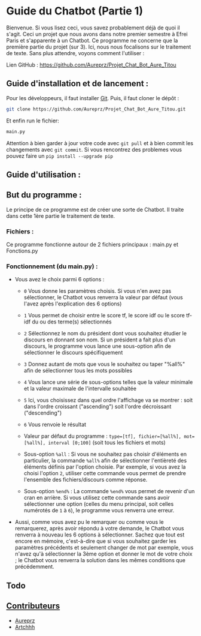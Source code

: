 # Guide du Chatbot (Partie 1)

Bienvenue. Si vous lisez ceci, vous savez probablement déjà de quoi il s'agit. Ceci un projet que nous avons dans notre
premier semestre à Efrei Paris et s'apparente à un Chatbot. Ce programme ne concerne que la première partie du projet
(sur 3). Ici, nous nous focalisons sur le traitement de texte. Sans plus attendre, voyons comment l'utiliser :


Lien GitHub : https://github.com/Aureprz/Projet_Chat_Bot_Aure_Titou

## Guide d'installation et de lancement :

Pour les développeurs, il faut installer [Git](https://git-scm.com/).
Puis, il faut cloner le dépôt :
```bash
git clone https://github.com/Aureprz/Projet_Chat_Bot_Aure_Titou.git
```
Et enfin run le fichier:
```bash
main.py
```

Attention à bien garder à  jour votre code avec `git pull` et  à bien commit les changements avec `git commit`.
Si vous rencontrez des problemes vous pouvez faire un `pip install --upgrade pip`

## Guide d'utilisation :

## But du programme :

Le principe de ce programme est de créer une sorte de Chatbot. Il traite dans cette 1ère partie le traitement de texte.

### Fichiers :

Ce programme fonctionne autour de 2 fichiers principaux : main.py et Fonctions.py

### Fonctionnement (du main.py) :

* Vous avez le choix parmi 6 options :

    - ``0``
        Vous donne les paramètres choisis. Si vous n'en avez pas sélectionner, le Chatbot vous renverra la valeur par
        défaut (vous l'avez après l'explication des 6 options)

    - ``1``
        Vous permet de choisir entre le score tf, le score idf ou le score tf-idf du ou des terme(s) sélectionnés

     - ``2``
        Sélectionnez le nom du président dont vous souhaitez étudier le discours en donnant son nom. Si un président a
        fait plus d'un discours, le programme vous lance une sous-option afin de sélectionner le discours spécifiquement

    - ``3``
        Donnez autant de mots que vous le souhaitez ou taper "%all%" afin de sélectionner tous les mots possibles

    - ``4``
        Vous lance une série de sous-options telles que la valeur minimale et la valeur maximale de l'intervalle
        souhaitée

    - ``5``
        Ici, vous choisissez dans quel ordre l'affichage va se montrer : soit dans l'ordre croissant ("ascending") soit
        l'ordre décroissant ("descending")

    - ``6``
        Vous renvoie le résultat

    - Valeur par défaut du programme :
      ``type=[tf], fichier=[%all%], mot=[%all%], interval [0;100]`` (soit tous les fichiers et mots)
 
    -  Sous-option ``%all`` :
      Si vous ne souhaitez pas choisir d'éléments en particulier, la commande ``%all%`` afin de sélectionner l'entièreté des éléments définis par l'option choisie.
      Par exemple, si vous avez la choisi l'option ``2``, utiliser cette commande vous permet de prendre l'ensemble des fichiers/discours comme réponse.

     - Sous-option ``%end%`` :
       La commande ``%end%`` vous permet de revenir d'un cran en arrière. Si vous utilisez cette commande sans avoir sélectionner une option (celles du menu principal,
       soit celles numérotés de ``1`` à ``6``), le programme vous renverra une erreur.


* Aussi, comme vous avez pu le remarquer ou comme vous le remarquerez, après avoir répondu à votre demande, le Chatbot
  vous renverra à nouveau les 6 options à sélectionner. Sachez que tout est encore en mémoire, c'est-à-dire que si vous
  souhaitez garder les paramètres précédents et seulement changer de mot par exemple, vous n'avez qu'à sélectionner la
  3ème option et donner le mot de votre choix ; le Chatbot vous renverra la solution dans les mêmes conditions que
  précédemment.
  
## Todo

## [Contributeurs](https://github.com/Aureprz/Projet_Chat_Bot_Aure_Titou/settings/access)
- [Aureprz](https://github.com/Aureprz)
- [Artchhh](https://github.com/Artchhh)
